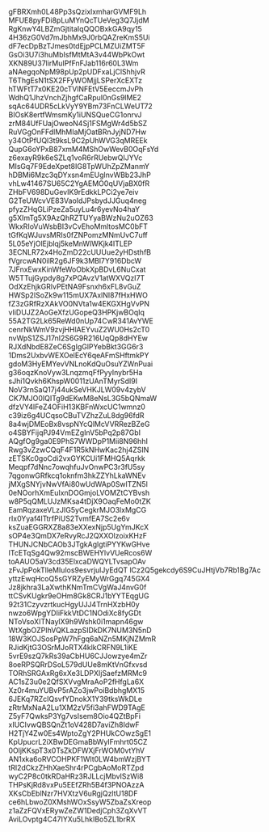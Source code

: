 gFBRXmh0L48Pp3sQzixlxmharGVMF9Lh
MFUE8pyFDi8pLuMYnQcTUeVeg3Q7JjdM
RgKnwY4LBZmGjtitaIqQQOBxkGA9qy15
4H36zG0Vd7mJbhMx9J0rbQAZreKmS5Ui
dF7ecDpBzTJmes0tdEjpPCLMZUiZMT5F
GsOi3U7i3huMbIsfMtMtA3v44WbPkOwt
XKN89U37lirMuIPfFnFJab116r60L3Wm
aNAegqoNpM98pUp2pUDFxaLjClShhjvR
T6ThgEsN1tSX2FFyWOMjjLSPerXcEXTz
hTWFtT7x0KE20cTVlNFEtV5EeccmJvPh
WdhQ1JhzVnchZjhgfCaRpuI0nGs9lME2
sqAc64UDR5cLkVyY9YBm73FnCLWeUT72
BIOsK8ertfWmsmKy1iUNSQueCG1onrvJ
zrM84UfFUajOweoN4Sj1FSMgWr4d5bSZ
RuVGgOnFFdlMhMIaMjOatBRnJyjND7Hw
y34OtPfUQl3t9ksL9C2pUhWVG3qMREEk
QupG6oYPxB87xmM4MShOwWevB0OqFsYd
z6exayR9k6eSZLq1voR6rRUebwQIJYVc
MIsGq7F9EdeXpet8IG8TpWUhZpZManmY
hDBMi6Mzc3qDYxsn4mEUglnvWBb23JhP
vhLw41467SU65C2YgAEMO0qUVjaBX0fR
ZHbFV698DuGevIK9rEdkkLPCi2ye7eiv
G2TeUWcvVE83VaoIdJPsbydJJGuq4neg
pfyzZHqGLiPzeZa5uyLu4r6yevNo4haY
g5XImTg5X9AzQhRZTUYyaBWzNu2uOZ63
WkxRIoVuWsbBI3vCvEhoMmltosMC0bFT
tGfKqWJuvsMRIs0fZNPomzMNmUvC7uff
5L05eYjOlEjblqj5keMnWlWKjk4ITLEP
3ECNLR72x4HoZmD22cUUUue2yHDsthfB
fVgrcwAN0ilR2g6JF9k3MBl7Y916DbcW
7JFnxEwxKinWfeWoObkXpBDvL6NuCxat
W5TTujGypdy8g7xPQAvzV1atWXVQzI7T
OdXzEhjkGRlvPEtNA9Fsnxh6xFL8vGuZ
HWSp2lSoZk9w115mUX7AxlNI87fHxHWO
fZ3zGRfRzXAkVO0NVta1w4EKGXHgVvPN
vIiDUJZ2AoGeXfzUGopeQ3HPKjwBOqIq
55A2TG2Lk65ReWd0nUp74CwR341AvYWE
cenrNkWmV9zvjHHlAEYvuZ2WU0Hs2cT0
nvWpS1ZSJ17nI2S6G9R216UqQp8dHYEw
RJXdNbdE8ZeC6SgIgGlPYebBkt3GG6r3
1Dms2UxbvWEXOelEcY6qeAFmSHftmkPY
gdoM3HyEMYevVNLnoKdQuOsuYZWnPuai
g36oqzKnoVyw3LnqzmqFfPyyInybr5Ha
sJhi1Qvkh6KhspW0011zUAnTMyrSdI9I
NoV3rnSaQ17j44ukSeVHKJLW09v4zybV
CK7MJO0IQITg9dEKwM8eNsL3G5bQNmaW
dfzVY4lFeZ4OFiH13KBFnWxcUC1wmnz0
c39iz6g4UCqsoCBuTVZhzZuL8dg96fdR
8a4wjDMEoBx8vspNYcQlMcVVRRezBZeG
o4SBYFijqPJ94VmEZgInV5bPq2p87GbI
AQgfOg9ga0E9PhS7WWDpP1Mii8N96hhI
Rwg3vZzwCQqF4F1R5kNHwKac2hj4ZSIN
zETSKc0goCdi2vxGYKCUi1FMHQ5Aqrkk
Meqpf7dNnc7owqhfuJvOnwPC3r3fU5sy
7qgonwGRfkcq1oknfm3hkZZYhLkaWNEv
jMXgSNYjvNwVfAi80wUdWAp0SwlTZN5l
0eNOorhXmEuIxnDOGmjoLVOMZtCYBvsh
w8P5qQMLUJzMKsa4tDjX9OaqFeMo0tZK
EamRqzaxeVLzJIG5yCegkrMJO3lxMgCG
rIx0Yyaf4ITtrfPiUS2TvmfEA7Sc2e6v
ksZuaEGGRXZ8a83eXXexNjp5UgYmJKcX
sOP4e3QmDX7eRvyRcJ2QXXOlzoixKHzF
THUNJCNbCAOb3JTgkAglgtiPYYKwGHve
ITcETqSg4Qw92mscBWEHYlvVUeRcos6W
toAAUO5aV3cd35ElxcaDWQYLTvsapOAv
zFvJpPokTlleMIulos9esvrjulJyEdQT
lCz2Q5gekcdy6S9CuJHtjVb7Rb1Bg7Ac
yttzEwqHcoQ5sGYRZyEMyWrGgq745GX4
Jz8jkhra3LaXwthKNmTmCVgWaJ4nvG0f
ttCSvKUgkr9eOHm8Gk8CRJ1bYYTEqgUG
92t31CzyvzrtkucHgyUJJ4TrnHXzbH0y
nwzo6WpgYDIiFkkVtDC1NOdiXc8fyGDt
NToVsoXITNaylX9h9Wshk0i1mapn46gw
WtXgbOZPIhVQKLazpSIDkDK7NUM3N5nD
18W3KOJSosPpW7hFgq6aNZn5MKjNZMmR
RJidKjtG3OSrMJoRTX4klkCRFN9L1iKE
5vrE9szQ7kRs39aCbHU6CJJowzye4mZr
8oeRPSQRrDSoL579dUUe8mKtVnGfxvsd
TORhSRGAxRg6xXe3LDPXIjSaefzMRMc9
AC1sZ3u0e2QfSXVvgMraAoP2fHfgLa6X
Xz0r4muYUBvP5rAZo3jwPoiBdbhgMX15
6JEKq7RZcIQsvfYDnokX1Y39tksWkDLe
zRtrMxNaA2Lu1XM2zV5fi3ahFWD9TAgE
Z5yF7QwksP3Yg7vsIsem8Oio4QZtBpFi
xIUCIvwQBSQnZt1oV428D7aviZh8IdwF
H2TjY4Zw0Es4WptoZgY2PHUkCOwzSgE1
KpUpucrL2iXBwDEGmaBbWyIFmhrt05CZ
0OljKKspT3x0TsZkDFWXjFrWOM0vtYhV
AN1xka6oRVCOHPKF1Wlt0LW4bmWzjBYT
tRl2dCkzZHhXaeShr4rPCgbAoMoRTZpd
wyC2P8c0tkRDaHRz3RJLLcjMbvISzWi8
THPsKjRd8vxPu5EEfZRh5B4f3PNOAzzA
XKsCbEblNzr7HVXtzV6uRgjQzltU18DF
ce6hLbwoZ0XMshWOxSsyW5ZbaZsXreop
z1aZzFQVxERywZeZW1DedjCph3ZqXvVT
AviLOvptg4C47IYXu5LhkIBo5ZL1brRX

